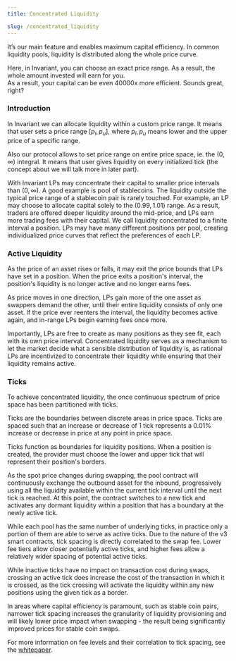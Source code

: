 ```yaml
---
title: Concentrated Liquidity

slug: /concentrated_liquidity
---
```


It’s our main feature and enables maximum capital efficiency. In common liquidity pools, liquidity is distributed along the whole price curve.

Here, in Invariant, you can choose an exact price range. As a result, the whole amount invested will earn for you.  
As a result, your capital can be even 40000x more efficient. Sounds great, right?

### Introduction

In Invariant we can allocate liquidity within a custom price range. It means that user sets a price range $[p_l, p_u]$, where $p_l, p_u$ means lower and the upper price of a specific range.

Also our protocol allows to set price range on entire price space, ie. the $(0, \infty)$ integral. It means that user gives liquidity on every initialized tick (the concept about we will talk more in later part).

With Invariant LPs may concentrate their capital to smaller price intervals than $(0,\infty)$. A good example is pool of stablecoins. The liquidity outside the typical price range of a stablecoin pair is rarely touched. For example, an LP may choose to allocate capital solely to the $(0.99, 1.01)$ range. As a result, traders are offered deeper liquidity around the mid-price, and LPs earn more trading fees with their capital. We call liquidity concentrated to a finite interval a position. LPs may have many different positions per pool, creating individualized price curves that reflect the preferences of each LP.

### Active Liquidity

As the price of an asset rises or falls, it may exit the price bounds that LPs have set in a position. When the price exits a position's interval, the position's liquidity is no longer active and no longer earns fees.

As price moves in one direction, LPs gain more of the one asset as swappers demand the other, until their entire liquidity consists of only one asset. If the price ever reenters the interval, the liquidity becomes active again, and in-range LPs begin earning fees once more.

Importantly, LPs are free to create as many positions as they see fit, each with its own price interval. Concentrated liquidity serves as a mechanism to let the market decide what a sensible distribution of liquidity is, as rational LPs are incentivized to concentrate their liquidity while ensuring that their liquidity remains active.

### Ticks

To achieve concentrated liquidity, the once continuous spectrum of price space has been partitioned with ticks.

Ticks are the boundaries between discrete areas in price space. Ticks are spaced such that an increase or decrease of 1 tick represents a $0.01\%$ increase or decrease in price at any point in price space.

Ticks function as boundaries for liquidity positions. When a position is created, the provider must choose the lower and upper tick that will represent their position's borders.

As the spot price changes during swapping, the pool contract will continuously exchange the outbound asset for the inbound, progressively using all the liquidity available within the current tick interval until the next tick is reached. At this point, the contract switches to a new tick and activates any dormant liquidity within a position that has a boundary at the newly active tick.

While each pool has the same number of underlying ticks, in practice only a portion of them are able to serve as active ticks. Due to the nature of the v3 smart contracts, tick spacing is directly correlated to the swap fee. Lower fee tiers allow closer potentially active ticks, and higher fees allow a relatively wider spacing of potential active ticks.

While inactive ticks have no impact on transaction cost during swaps, crossing an active tick does increase the cost of the transaction in which it is crossed, as the tick crossing will activate the liquidity within any new positions using the given tick as a border.

In areas where capital efficiency is paramount, such as stable coin pairs, narrower tick spacing increases the granularity of liquidity provisioning and will likely lower price impact when swapping - the result being significantly improved prices for stable coin swaps.

For more information on fee levels and their correlation to tick spacing, see the [whitepaper](https://t.co/Ms1dYZPrZx).
